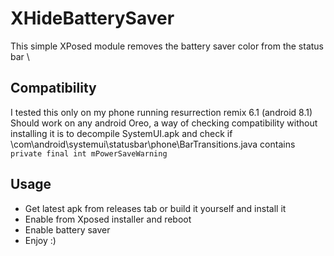# XHideBatterySaver
This simple XPosed module removes the battery saver color from the status bar \

## Compatibility
I tested this only on my phone running resurrection remix 6.1 (android 8.1)
Should work on any android Oreo, a way of checking compatibility without installing it is to decompile SystemUI.apk and check if \com\android\systemui\statusbar\phone\BarTransitions.java contains `private final int mPowerSaveWarning` 

## Usage
- Get latest apk from releases tab or build it yourself and install it
- Enable from Xposed installer and reboot
- Enable battery saver
- Enjoy :)